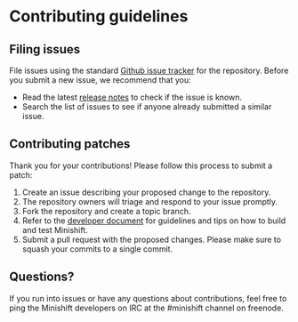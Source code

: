 # Contributing guidelines

## Filing issues

File issues using the standard [Github issue tracker](https://github.com/minishift/minishift/issues) for the repository.
Before you submit a new issue, we recommend that you:

- Read the latest [release notes](https://github.com/minishift/minishift/releases) to check if the issue is known.
- Search the list of issues to see if anyone already submitted a similar issue.

## Contributing patches

Thank you for your contributions! Please follow this process to submit a patch:

1. Create an issue describing your proposed change to the repository.
1. The repository owners will triage and respond to your issue promptly.
1. Fork the repository and create a topic branch.
1. Refer to the [developer document](/docs/developing.md) for guidelines and tips on how to build and test Minishift.
1. Submit a pull request with the proposed changes. Please make sure to squash your commits to a single commit.

## Questions?

If you run into issues or have any questions about contributions, feel free to ping the Minishift
developers on IRC at the #minishift channel on freenode.
